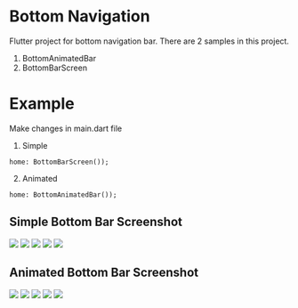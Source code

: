 # Bottom Navigation

Flutter project for bottom navigation bar. There are 2 samples in this project.
1. BottomAnimatedBar
2. BottomBarScreen

# Example
Make changes in main.dart file 
1. Simple
```
home: BottomBarScreen());
```

2. Animated
```
home: BottomAnimatedBar());
```

## Simple Bottom Bar Screenshot
![](screenshot/cart.PNG)
![](screenshot/feed.PNG)
![](screenshot/home.PNG)
![](screenshot/search.PNG)
![](screenshot/user.PNG)

## Animated Bottom Bar Screenshot
![](screenshot/a1.PNG)
![](screenshot/a2.PNG)
![](screenshot/a3.PNG)
![](screenshot/a4.PNG)
![](screenshot/a5.PNG)
